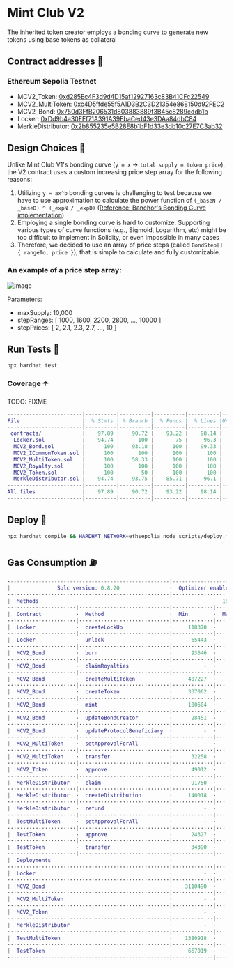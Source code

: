# Mint Club V2
The inherited token creator employs a bonding curve to generate new tokens using base tokens as collateral

## Contract addresses 📜
### Ethereum Sepolia Testnet
- MCV2_Token: [0xd285Ec4F3d9d4D15af12927163c83B41CFc22549](https://sepolia.etherscan.io/address/0xd285Ec4F3d9d4D15af12927163c83B41CFc22549#code)
- MCV2_MultiToken: [0xc4D5ffde55f5A1D3B2C3D21354e86E150d92FEC2](https://sepolia.etherscan.io/address/0xc4D5ffde55f5A1D3B2C3D21354e86E150d92FEC2#code)
- MCV2_Bond: [0x750d3FfB206531d803883889f3B45c8289cddb1b](https://sepolia.etherscan.io/address/0x750d3FfB206531d803883889f3B45c8289cddb1b#code)
- Locker: [0xDd9b4a30FFf71A391A39FbaCed43e3DAa84dbC84](https://sepolia.etherscan.io/address/0xDd9b4a30FFf71A391A39FbaCed43e3DAa84dbC84#code)
- MerkleDistributor: [0x2b855235e5B28E8b1bF1d33e3db10c27E7C3ab32](https://sepolia.etherscan.io/address/0x2b855235e5B28E8b1bF1d33e3db10c27E7C3ab32#code)

## Design Choices 📐
Unlike Mint Club V1's bonding curve (`y = x` -> `total supply = token price`), the V2 contract uses a custom increasing price step array for the following reasons:
1. Utilizing `y = ax^b` bonding curves is challenging to test because we have to use approximation to calculate the power function of `(_baseN / _baseD) ^ (_expN / _expD)` ([Reference: Banchor's Bonding Curve implementation](https://github.com/relevant-community/bonding-curve/blob/master/contracts/Power.sol))
2. Employing a single bonding curve is hard to customize. Supporting various types of curve functions (e.g., Sigmoid, Logarithm, etc) might be too difficult to implement in Solidity, or even impossible in many cases
3. Therefore, we decided to use an array of price steps (called `BondStep[] { rangeTo, price }`), that is simple to calculate and fully customizable.

### An example of a price step array:
![image](https://github.com/Steemhunt/mint.club-v2-contract/assets/1332279/d61607a2-39cc-433a-8cd2-3bbb627ab2aa)

Parameters:
- maxSupply: 10,000
- stepRanges: [ 1000, 1600, 2200, 2800, ..., 10000 ]
- stepPrices: [ 2, 2.1, 2.3, 2.7, ..., 10 ]

## Run Tests 🧪
```bash
npx hardhat test
```

### Coverage ☂️
TODO: FIXME
```m
------------------------|----------|----------|----------|----------|----------------|
File                    |  % Stmts | % Branch |  % Funcs |  % Lines |Uncovered Lines |
------------------------|----------|----------|----------|----------|----------------|
 contracts/             |    97.89 |    90.72 |    93.22 |    98.14 |                |
  Locker.sol            |    94.74 |      100 |       75 |     96.3 |        136,140 |
  MCV2_Bond.sol         |      100 |    93.18 |      100 |    99.33 |            223 |
  MCV2_ICommonToken.sol |      100 |      100 |      100 |      100 |                |
  MCV2_MultiToken.sol   |      100 |    58.33 |      100 |      100 |                |
  MCV2_Royalty.sol      |      100 |      100 |      100 |      100 |                |
  MCV2_Token.sol        |      100 |       50 |      100 |      100 |                |
  MerkleDistributor.sol |    94.74 |    93.75 |    85.71 |     96.1 |    147,230,234 |
------------------------|----------|----------|----------|----------|----------------|
All files               |    97.89 |    90.72 |    93.22 |    98.14 |                |
------------------------|----------|----------|----------|----------|----------------|
```

## Deploy 🚀
```bash
npx hardhat compile && HARDHAT_NETWORK=ethsepolia node scripts/deploy.js
```

## Gas Consumption ⛽️
```m
·---------------------------------------------------|---------------------------|---------------|-----------------------------·
|               Solc version: 0.8.20                ·  Optimizer enabled: true  ·  Runs: 50000  ·  Block limit: 30000000 gas  │
····················································|···························|···············|······························
|  Methods                                          ·                15 gwei/gas                ·       1846.55 usd/eth       │
······················|·····························|·············|·············|···············|···············|··············
|  Contract           ·  Method                     ·  Min        ·  Max        ·  Avg          ·  # calls      ·  usd (avg)  │
······················|·····························|·············|·············|···············|···············|··············
|  Locker             ·  createLockUp               ·     118370  ·     177070  ·       147556  ·           40  ·       4.09  │
······················|·····························|·············|·············|···············|···············|··············
|  Locker             ·  unlock                     ·      65443  ·      66700  ·        66002  ·            9  ·       1.83  │
······················|·····························|·············|·············|···············|···············|··············
|  MCV2_Bond          ·  burn                       ·      93646  ·     132327  ·       112267  ·           41  ·       3.11  │
······················|·····························|·············|·············|···············|···············|··············
|  MCV2_Bond          ·  claimRoyalties             ·          -  ·          -  ·        80067  ·            3  ·       2.22  │
······················|·····························|·············|·············|···············|···············|··············
|  MCV2_Bond          ·  createMultiToken           ·     407227  ·     499743  ·       495218  ·           84  ·      13.72  │
······················|·····························|·············|·············|···············|···············|··············
|  MCV2_Bond          ·  createToken                ·     337062  ·     531663  ·       524347  ·           94  ·      14.52  │
······················|·····························|·············|·············|···············|···············|··············
|  MCV2_Bond          ·  mint                       ·     100604  ·     191628  ·       167460  ·           93  ·       4.64  │
······················|·····························|·············|·············|···············|···············|··············
|  MCV2_Bond          ·  updateBondCreator          ·      28451  ·      31263  ·        30324  ·           12  ·       0.84  │
······················|·····························|·············|·············|···············|···············|··············
|  MCV2_Bond          ·  updateProtocolBeneficiary  ·          -  ·          -  ·        28973  ·            1  ·       0.80  │
······················|·····························|·············|·············|···············|···············|··············
|  MCV2_MultiToken    ·  setApprovalForAll          ·          -  ·          -  ·        48812  ·           20  ·       1.35  │
······················|·····························|·············|·············|···············|···············|··············
|  MCV2_MultiToken    ·  transfer                   ·      32258  ·      36465  ·        34362  ·            2  ·       0.95  │
······················|·····························|·············|·············|···············|···············|··············
|  MCV2_Token         ·  approve                    ·      49012  ·      49312  ·        49194  ·           25  ·       1.36  │
······················|·····························|·············|·············|···············|···············|··············
|  MerkleDistributor  ·  claim                      ·      91750  ·      96538  ·        95202  ·           18  ·       2.64  │
······················|·····························|·············|·············|···············|···············|··············
|  MerkleDistributor  ·  createDistribution         ·     140018  ·     199470  ·       182539  ·           47  ·       5.06  │
······················|·····························|·············|·············|···············|···············|··············
|  MerkleDistributor  ·  refund                     ·          -  ·          -  ·        47595  ·            3  ·       1.32  │
······················|·····························|·············|·············|···············|···············|··············
|  TestMultiToken     ·  setApprovalForAll          ·          -  ·          -  ·        46114  ·           13  ·       1.28  │
······················|·····························|·············|·············|···············|···············|··············
|  TestToken          ·  approve                    ·      24327  ·      46611  ·        46053  ·          162  ·       1.28  │
······················|·····························|·············|·············|···············|···············|··············
|  TestToken          ·  transfer                   ·      34390  ·      51514  ·        50466  ·          111  ·       1.40  │
······················|·····························|·············|·············|···············|···············|··············
|  Deployments                                      ·                                           ·  % of limit   ·             │
····················································|·············|·············|···············|···············|··············
|  Locker                                           ·          -  ·          -  ·      1373693  ·        4.6 %  ·      38.05  │
····················································|·············|·············|···············|···············|··············
|  MCV2_Bond                                        ·    3110490  ·    3110514  ·      3110498  ·       10.4 %  ·      86.16  │
····················································|·············|·············|···············|···············|··············
|  MCV2_MultiToken                                  ·          -  ·          -  ·      1809793  ·          6 %  ·      50.13  │
····················································|·············|·············|···············|···············|··············
|  MCV2_Token                                       ·          -  ·          -  ·       850499  ·        2.8 %  ·      23.56  │
····················································|·············|·············|···············|···············|··············
|  MerkleDistributor                                ·          -  ·          -  ·      2088733  ·          7 %  ·      57.85  │
····················································|·············|·············|···············|···············|··············
|  TestMultiToken                                   ·    1380918  ·    1380930  ·      1380924  ·        4.6 %  ·      38.25  │
····················································|·············|·············|···············|···············|··············
|  TestToken                                        ·     667019  ·     667031  ·       667028  ·        2.2 %  ·      18.48  │
·---------------------------------------------------|-------------|-------------|---------------|---------------|-------------·
```
